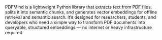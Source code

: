 PDFMind is a lightweight Python library that extracts text from PDF files, splits it into semantic chunks, and generates vector embeddings for offline retrieval and semantic search.
It’s designed for researchers, students, and developers who need a simple way to transform PDF documents into queryable, structured embeddings — no internet or heavy infrastructure required.
